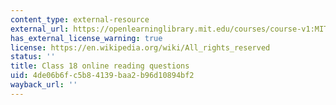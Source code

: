 ```yaml
---
content_type: external-resource
external_url: https://openlearninglibrary.mit.edu/courses/course-v1:MITx+18.05r_10+2022_Summer/courseware/week10/class18/2?activate_block_id=block-v1%3AMITx%2B18.05r_10%2B2022_Summer%2Btype%40vertical%2Bblock%40class18-rq1-vertical
has_external_license_warning: true
license: https://en.wikipedia.org/wiki/All_rights_reserved
status: ''
title: Class 18 online reading questions
uid: 4de06b6f-c5b8-4139-baa2-b96d10894bf2
wayback_url: ''
---
```

